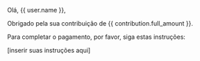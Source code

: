 Olá, {{ user.name }},

Obrigado pela sua contribuição de {{ contribution.full_amount }}.

Para completar o pagamento, por favor, siga estas instruções:

[inserir suas instruções aqui]
